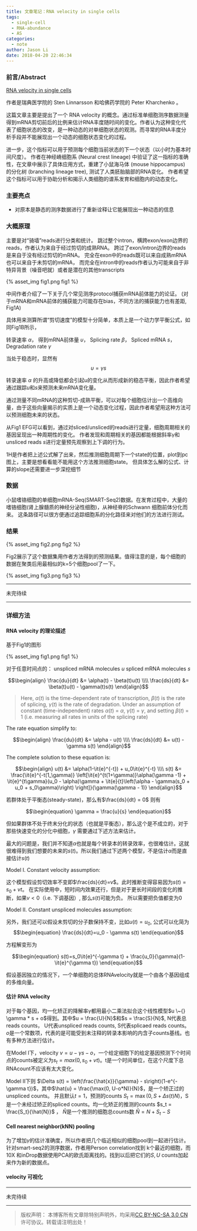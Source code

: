 ```yaml
---
title: 文章笔记：RNA velocity in single cells
tags:
  - single-cell
  - RNA-abundance
  - AS
categories:
  - note
author: Jason Li
date: 2018-04-20 22:46:34
---
```

<script type="text/x-mathjax-config">
MathJax.Hub.Config({
  TeX: { equationNumbers: { autoNumber: "AMS" } }
});
</script>

### 前言/Abstract

[RNA velocity in single cells](https://www.biorxiv.org/content/early/2017/10/19/206052)

作者是瑞典医学院的 Sten Linnarsson 和哈佛药学院的 Peter Kharchenko 。

这篇文章主要是提出了一个 RNA velocity 的概念。通过标准单细胞测序数据测量得到mRNA剪切前后的比例来估计RNA丰度随时间的变化。作者认为这种变化代表了细胞状态的改变，是一种动态的对单细胞状态的观测。而寻常的RNA丰度分析手段并不能展现出一个动态的细胞状态变化的过程。

进一步，这个指标可以用于预测每个细胞当前状态的下一个状态（以小时为基本时间尺度）。
作者在神经嵴细胞系 (Neural crest lineage) 中验证了这一指标的准确性，在文章中展示了具体应用方式，重建了小鼠海马体 (mouse hippocampus) 的分化树 (branching lineage tree), 测试了人类胚胎脑部的RNA变化。
作者希望这个指标可以用于协助分析和揭示人类细胞的谱系发育和细胞内的动态变化。

<!--more-->

### 主要亮点

- 对原本是静态的测序数据进行了重新诠释让它能展现出一种动态的信息

### 大概原理

主要是对“骑墙”reads进行分类和统计。
跳过整个intron，横跨exon/exon边界的reads，作者认为来自于经过剪切的成熟RNA。
跨过了exon/intron边界的reads是来自于没有经过剪切的mRNA。
完全在exon中的reads既可以来自成熟mRNA也可以来自于未剪切的mRNA，
而完全在intron中的reads作者认为可能来自于非特异背景（噪音吧就）或者是潜在的其他transcripts

{% asset_img fig1.png fig1 %}

中间作者介绍了一下关于几个常见测序protocol捕获mRNA前体能力的论证。
(对于mRNA和mRNA前体的捕获能力可能存在bias，不同方法的捕获能力也有差距, Fig1A)

具体用来测算所谓“剪切速度”的模型十分简单，本质上是一个动力学平衡公式，如同Fig1B所示，

转录速率 $\alpha$， 得到mRNA前体量 $\upsilon$， Splicing rate $\beta$， Spliced mRNA $s$， Degradation rate $\gamma$

当处于稳态时，显然有
$$\begin{equation}
\upsilon=\gamma s
\end{equation}$$

转录速率 $\alpha$ 的升高或降低都会引起u的变化从而形成新的稳态平衡，因此作者希望通过跟踪$u$和$s$来预测未来mRNA变化量。

通过测量不同mRNA的这种剪切-成熟平衡，可以对每个细胞估计出一个高维向量，由于这些向量揭示的实质上是一个动态变化过程，因此作者希望用这种方法可以预测细胞未来的状态。

从Fig1 EFG可以看到，通过对sliced/unsliced的reads进行定量，细胞周期相关的基因呈现出一种周期性的变化。
作者发现和周期相关的基因都能根据斜率$\gamma$和unsliced reads $s$进行定量预先观察到上下调的行为。

1H是作者把上述公式解了出来，然后推测细胞周期下一个state的位置，plot到pc图上，主要是想看看能不能用这个方法推测细胞state。
但具体怎么解的公式、计算的slope还需要进一步深挖细节

### 数据

小鼠嗜铬细胞的单细胞mRNA-Seq(SMART-Seq2)数据。在发育过程中，大量的嗜铬细胞(肾上腺髓质的神经分泌性细胞)，从神经脊的Schwann 细胞前体分化而来。
这条路径可以很方便通过追踪细胞系的分化路径来对他们的方法进行测试。

### 结果

{% asset_img fig2.png fig2 %}

Fig2展示了这个数据集用作者方法得到的预测结果。值得注意的是，每个细胞的数据在聚类后用最相似的k=5个细胞pool了一下。

{% asset_img fig3.png fig3 %}

---

未完待续

---

### 详细方法
#### RNA velocity 的理论描述

基于Fig1的图形

{% asset_img fig1.png fig1 %}

对于任意时间点的：
unspliced mRNA molecules $u$
spliced mRNA molecules $s$

$$\begin{align}
\frac{du}{dt} &= \alpha(t) - \beta(t)u(t)  \\\\
\frac{ds}{dt} &= \beta(t)u(t) - \gamma(t)s(t) 
\end{align}$$

>Here, $\alpha(t)$ is the time-dependent rate of transcription, $\beta(t)$ is the rate of splicing, $\gamma(t)$ is the rate of degradation. Under an assumption of constant (time-independent) rates $\alpha(t)$ = $\alpha$,
$\gamma(t)$ = $\gamma$, and setting $\beta(t)$ = 1 (i.e. measuring all rates in units of the splicing rate)

The rate equation simplify to: 

$$\begin{align}
\frac{du}{dt} &= \alpha - u(t) \\\\
\frac{ds}{dt} &= u(t) - \gamma s(t)
\end{align}$$

The complete solution to these equation is:

$$\begin{align}
u(t) &= \alpha(1-\it{e}^{-t}) + u_0\it{e}^{-t} \\\\
s(t) &= \frac{\it{e}^{-t(1_\gamma)} \left[\it{e}^{t(1+\gamma)}\alpha(\gamma -1) + \it{e}^{t\gamma}(u_0 - \alpha)\gamma + \it{e}{t}\left(\alpha - \gamma(s_0 + u_0 + s_0\gamma)\right) \right]}{\gamma(\gamma - 1)}
\end{align}$$

若群体处于平衡态(steady-state)，那么有$\frac{ds}{dt} = 0$ 则有

$$\begin{equation} 
\gamma = \frac{u}{s} 
\end{equation}$$

但如果群体不处于终末分化的状态（也就是平衡态），那么这个是不成立的，对于那些快速变化的分化中细胞，$\gamma$ 需要通过下述方法来估计。

最大的问题是，我们并不知道$\alpha$也就是每个转录本的转录效率，也很难估计。这就很难得到我们想要的未来的$s(t)$。所以我们通过下述两个模型，不是估计$\alpha$而是直接估计$s(t)$

<span style="border-bottom:2px black;">Model I. Constant velocity assumption:</span>

这个模型假设剪切效率不变即$\frac{ds}{dt}=v$。此时推断变得容易因为$s(t) = s_0 + vt$。
在实际使用中，短时间内效果还行，但是对于更长时间段的变化的推断，如果$v<0$（i.e. 下调基因）, 那么$s(t)$可能为负。
所以需要把负值都变为0

<span style="border-bottom:2px black;">Model II. Constant unspliced molecules assumption:</span>

另外，我们还可以假设未剪切的分子数保持不变，比如$u(t) = u_0$, 公式可以化简为
$$\begin{equation}
\frac{ds}{dt}=u_0 - \gamma s(t)
\end{equation}$$

方程解变形为 

$$\begin{equation}
s(t)=s_0\it{e}^{-\gamma t} + \frac{u_0}{\gamma}(1-\it{e}^{\gamma t})
\end{equation}$$

假设基因独立的情况下，一个单细胞的总体RNAvelocity就是一个由各个基因组成的多维向量。

#### 估计 RNA velocity

对于每个基因，均一化矫正的降解率$\gamma$都用最小二乘法拟合这个线性模型$u \~{} \gamma * s + o$得到。其中$u = \frac{U}{N}$和$s = \frac{S}{N}$, N代表总reads counts， U代表unspliced reads counts, S代表splicaed reads counts。
$o$是一个常数项，代表的是可能受到未注释的转录本影响的内含子counts基线。也有多种方法进行估计。

在Model I下，velocity $v = u - \gamma s - o$，一个给定细胞下的给定基因预测下个时间点的counts被定义为$s_t = max(0, s_0 + vt)$。t是一个时间单位，在这个尺度下总RNAcount不应该有太大变化。

Model II下则 $\Delta s(t) = \left(\frac{\hat{x}}{\gamma} - s\right)(1-e^{-\gamma t})$，其中$\hat{u} = \frac{\max(0, U-o*N)}{N}$，是一个矫正过的unspliced counts。
并且默认$t=1$，预测的counts $S_t = \max(0, S + \Delta s(t) N)$，S是一个未经过矫正的spliced counts。均一化矫正的推测的counts $s_t = \frac{S_t}{\hat{N}}$ ， $\hat{N}$是一个推测的细胞总counts数 $\hat{N} = N+S_t - S$


#### Cell nearest neighbor(kNN) pooling

为了增加$\gamma$的估计准确度，所以作者把几个临近相似的细胞pool到一起进行估计。针对smart-seq2的测序数据，作者用Person correlation找到 k个最近的细胞，而10X 和inDrop数据使用PCA的欧氏距离找的。找到以后把它们的$S,U$ counts加起来作为新的数据点。

#### velocity 可视化

---

未完待续

---


>版权声明： 本博客所有文章除特别声明外，均采用[CC BY-NC-SA 3.0 CN](https://creativecommons.org/licenses/by-nc-sa/3.0/cn/deed.zh)许可协议。转载请注明出处！